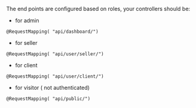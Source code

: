 The end points are configured based on roles, your controllers should be:
+ for admin
```
@RequestMapping( "api/dashboard/")

```


+ for seller
```
@RequestMapping( "api/user/seller/")

```

+ for client
```
@RequestMapping( "api/user/client/")

```

+ for visitor ( not authenticated)

```
@RequestMapping( "api/public/")

```